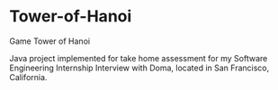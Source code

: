 # Tower-of-Hanoi
Game Tower of Hanoi 

Java project implemented for take home assessment for my 
Software Engineering Internship Interview with Doma, located 
in San Francisco, California. 
